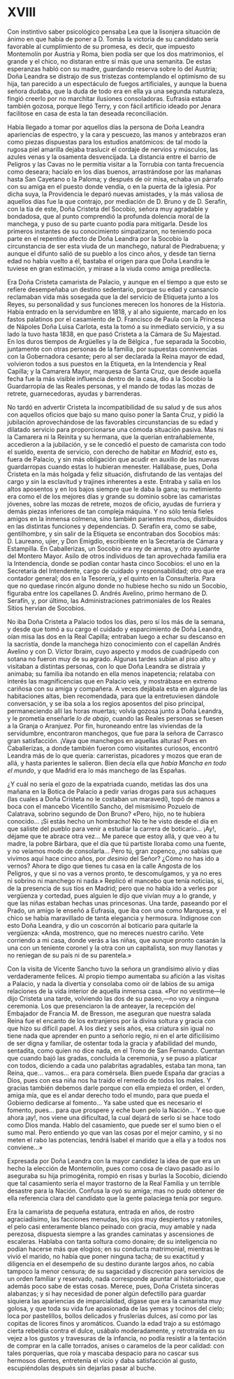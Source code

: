# XVIII

Con instintivo saber psicológico pensaba Lea que la lisonjera situación de
ánimo en que había de poner a D. Tomás la victoria de su candidato sería
favorable al cumplimiento de su promesa, es decir, que impuesto Montemolín por
Austria y Roma, bien podía ser que los dos matrimonios, el grande y el chico,
no distaran entre sí más que una semanita. De estas esperanzas habló con su
madre, guardando reserva sobre lo del Austria; Doña Leandra se distrajo de sus
tristezas contemplando el optimismo de su hija, tan parecido a un espectáculo
de fuegos artificiales, y aunque la buena señora dudaba, que la duda de todo
era en ella ya una segunda naturaleza, fingió creerlo por no marchitar
ilusiones consoladoras. Eufrasia estaba también gozosa, porque llegó Terry,
y con fácil artificio ideado por Jenara facilitose en casa de esta la tan
deseada reconciliación.

Había llegado a tomar por aquellos días la persona de Doña Leandra apariencias
de espectro, y la cara y pescuezo, las manos y antebrazos eran como piezas
dispuestas para los estudios anatómicos: de tal modo la rugosa piel amarilla
dejaba traslucir el cordaje de nervios y músculos, las azules venas y la
osamenta desvencijada. La distancia entre el barrio de Peligros y las Cavas no
le permitía visitar a la Torrubia con tanta frecuencia como deseara; hacíalo en
los días buenos, arrastrándose por las mañanas hasta San Cayetano o la Paloma;
y después de oír misa, echaba un párrafo con su amiga en el puesto donde
vendía, o en la puerta de la iglesia. Por dicha suya, la Providencia le deparó
nuevas amistades, y la más valiosa de aquellos días fue la que contrajo, por
mediación de D. Bruno y de D. Serafín, con la tía de este, Doña Cristeta del
Socobio, señora muy agradable y bondadosa, que al punto comprendió la profunda
dolencia moral de la manchega, y puso de su parte cuanto podía para mitigarla.
Desde los primeros instantes de su conocimiento simpatizaron, no teniendo poca
parte en el repentino afecto de Doña Leandra por la Socobio la circunstancia de
ser esta viuda de un manchego, natural de Piedrabuena; y aunque el difunto
salió de su pueblo a los cinco años, y desde tan tierna edad no había vuelto
a él, bastaba el origen para que Doña Leandra le tuviese en gran estimación,
y mirase a la viuda como amiga predilecta.

Era Doña Cristeta camarista de Palacio, y aunque en el tiempo a que esto se
refiere desempeñaba un destino sedentario, porque su edad y cansancio
reclamaban vida más sosegada que la del servicio de Etiqueta junto a los Reyes,
su personalidad y sus funciones merecen los honores de la Historia. Había
entrado en la servidumbre en 1818, y al año siguiente, marcado en los fastos
palatinos por el casamiento de D. Francisco de Paula con la Princesa de Nápoles
Doña Luisa Carlota, esta la tomó a su inmediato servicio, y a su lado la tuvo
hasta 1838, en que pasó Cristeta a la Cámara de Su Majestad. En los duros
tiempos de Argüelles y la de Bélgica , fue separada la Socobio, juntamente con
otras personas de la familia, por supuestas connivencias con la Gobernadora
cesante; pero al ser declarada la Reina mayor de edad, volvieron todos a sus
puestos en la Etiqueta, en la Intendencia y Real Capilla; y la Camarera Mayor,
marquesa de Santa Cruz, que desde aquella fecha fue la más visible influencia
dentro de la casa, dio a la Socobio la Guardarropía de las Reales personas,
y el mando de todas las mozas de retrete, guarnecedoras, ayudas y barrenderas.

No tardó en advertir Cristeta la incompatibilidad de su salud y de sus años con
aquellos oficios que bajo su mano quiso poner la Santa Cruz, y pidió la
jubilación aprovechándose de las favorables circunstancias de su edad
y dilatado servicio para proporcionarse una cómoda situación pasiva. Mas ni la
Camarera ni la Reinita y su hermana, que la querían entrañablemente, accedieron
a la jubilación, y se le concedió el puesto de camarista con todo el sueldo,
exenta de servicio, con derecho de habitar *en Madrid*, esto es, fuera de
Palacio, y sin más obligación que acudir en auxilio de las nuevas guardarropas
cuando estas lo hubieran menester. Hallábase, pues, Doña Cristeta en la más
holgada y feliz situación, disfrutando de las ventajas del cargo y sin la
esclavitud y trajines inherentes a este. Entraba y salía en los altos aposentos
y en los bajos siempre que le daba la gana; su metimiento era como el de los
mejores días y grande su dominio sobre las camaristas jóvenes, sobre las mozas
de retrete, mozos de oficio, ayudas de furriera y demás piezas inferiores de
tan compleja máquina. Y no sólo tenía fieles amigos en la inmensa colmena, sino
también parientes muchos, distribuidos en las distintas funciones
y dependencias. D. Serafín era, como se sabe, gentilhombre, y sin salir de la
Etiqueta se encontraban dos Socobios más: D. Laureano, ujier, y Don Emigdio,
escribiente en la Secretaría de Cámara y Estampilla. En Caballerizas, un
Socobio era rey de armas, y otro ayudante del Montero Mayor. Asilo de otros
individuos de tan aprovechada familia era la Intendencia, donde se podían
contar hasta cinco Socobios: el uno en la Secretaría del Intendente, cargo de
cuidado y responsabilidad; otro que era contador general; dos en la Tesorería,
y el quinto en la Consultería. Para que no quedase rincón alguno donde no
hubiese hecho su nido un Socobio, figuraba entre los capellanes D. Andrés
Avelino, primo hermano de D. Serafín, y, por último, las Administraciones
patrimoniales de los Reales Sitios hervían de Socobios.

No iba Doña Cristeta a Palacio todos los días, pero sí los más de la semana,
y desde que tomó a su cargo el cuidado y esparcimiento de Doña Leandra, oían
misa las dos en la Real Capilla; entraban luego a echar su descanso en la
sacristía, donde la manchega hizo conocimiento con el capellán Andrés Avelino
y con D. Víctor Ibraim, cuyo aspecto y modos de cuadrúpedo con sotana no fueron
muy de su agrado. Algunas tardes subían al piso alto y visitaban a distintas
personas, con lo que Doña Leandra se distraía y animaba; su familia iba notando
en ella menos inapetencia; relataba con interés las magnificencias que en
Palacio veía, y mostrábase en extremo cariñosa con su amiga y compañera.
A veces dejábala esta en alguna de las habitaciones altas, bien recomendada,
para que la entretuviesen dándole conversación, y se iba sola a los regios
aposentos del piso principal, permaneciendo allí las horas muertas; volvía
gozosa junto a Doña Leandra, y le prometía enseñarle *lo de abajo*, cuando las
Reales personas se fuesen a la Granja o Aranjuez. Por fin, huroneando entre las
viviendas de la servidumbre, encontraron manchegos, que fue para la señora de
Carrasco gran satisfacción. ¡Vaya que manchegos en aquellas alturas! Pues en
Caballerizas, a donde también fueron como visitantes curiosos, encontró Leandra
más de lo que quería: carreristas, picadores y mozos que eran de allá, y hasta
parientes le salieron. Bien decía ella que *había Mancha en todo el mundo*,
y que Madrid era lo más manchego de las Españas.

¿Y cuál no sería el gozo de la expatriada cuando, metidas las dos una mañana en
la Botica de Palacio a pedir varias drogas para sus achaques (las cuales a Doña
Cristeta no le costaban un maravedí), topó de manos a boca con el mancebo
Vicentillo Sancho, del mismísimo Pozuelo de Calatrava, sobrino segundo de Don
Bruno? «Pero, hijo, no te hubiera conocido... ¡Si estás hecho un hombracho! No
te he visto desde el día en que saliste del pueblo para venir a estudiar la
carrera de boticario... ¡Ay!, déjame que te abrace otra vez... Me parece que
estoy allá, y que veo a tu madre, la pobre Bárbara, que el día que tú partiste
lloraba como una fuente, y no veíamos modo de consolarla... Pero tú, gran
zopenco, ¿no sabías que vivimos aquí hace cinco años, por *desinio* del Señor?
¿Cómo no has ido a vernos? Ahora te digo que tienes tu casa en la calle Angosta
de los Peligros, y que si no vas a vernos pronto, te descomulgamos, y ya no
eres ni sobrino ni manchego ni nada.» Replicó el mancebo que tenía noticias,
sí, de la presencia de sus tíos en Madrid; pero que no había ido a verles por
vergüenza y cortedad, pues alguien le dijo que vivían muy a lo grande, y que
las niñas estaban hechas unas princesonas. Una tarde, paseando por el Prado, un
amigo le enseñó a Eufrasia, que iba con una como Marquesa, y el chico se había
maravillado de tanta elegancia y hermosura. Indignose con esto Doña Leandra,
y dio un coscorrón al boticario para quitarle la vergüenza: «Anda, mostrenco,
que no mereces nuestro cariño. Vete corriendo a mi casa, donde verás a las
niñas, que aunque pronto casarán la una con un teniente coronel y la otra con
un capitalista, son muy llanotas y no reniegan de su país ni de su parentela.»

Con la visita de Vicente Sancho tuvo la señora un grandísimo alivio y días
verdaderamente felices. Al propio tiempo aumentaba su afición a las visitas
a Palacio, y nada la divertía y consolaba como oír de labios de su amiga
relaciones de la vida interior de aquella inmensa casa. «Por no vestirme—le
dijo Cristeta una tarde, volviendo las dos de su paseo,—no voy a ninguna
ceremonia. Los que presenciaron la de anteayer, la recepción del Embajador de
Francia M. de Bresson, me aseguran que nuestra salada Reina fue el encanto de
los extranjeros por la divina soltura y gracia con que hizo su difícil papel.
A los diez y seis años, esa criatura sin igual no tiene nada que aprender en
punto a señorío regio, ni en el arte dificilísimo de ser digna y familiar, de
ostentar toda la gracia y afabilidad del mundo, sentadita, como quien no dice
nada, en el Trono de San Fernando. Cuentan que cuando bajó las gradas,
concluida la ceremonia, y se puso a platicar con todos, diciendo a cada uno
palabritas agradables, estaba tan mona, tan Reina, que... vamos... era para
comérsela. Bien puede España dar gracias a Dios, pues con esa niña nos ha
traído el remedio de todos los males. Y gracias también debemos darle porque
con ella empieza el orden, el orden, amiga mía, que es el andar derecho todo el
mundo, para que pueda el Gobierno dedicarse al fomento... Ya sabe usted que es
necesario el fomento, pues... para que prospere y eche buen pelo la Nación...
Y eso que ahora ¡ay!, nos viene una dificultad, la cual dejará de serlo si se
hace todo como Dios manda. Hablo del casamiento, que puede ser el sumo bien
o el sumo mal. Pero entiendo yo que van las cosas por el mejor camino, y si no
meten el rabo las potencias, tendrá Isabel el marido que a ella y a todos nos
conviene...»

Expresada por Doña Leandra con la mayor candidez la idea de que era un hecho la
elección de Montemolín, pues como cosa de clavo pasado así lo aseguraba su hija
primogénita, rompió en risas y burlas la Socobio, diciendo que tal casamiento
sería el mayor trastorno de la Real Familia y un terrible desastre para la
Nación. Confusa la oyó su amiga; mas no pudo obtener de ella referencia clara
del candidato que la gente palaciega tenía por seguro.

Era la camarista de pequeña estatura, entrada en años, de rostro agraciadísimo,
las facciones menudas, los ojos muy despiertos y ratoniles, el pelo casi
enteramente blanco peinado con gracia, muy amable y nada perezosa, dispuesta
siempre a las grandes caminatas y ascensiones de escaleras. Hablaba con tanta
soltura como donaire; de su inteligencia no podían hacerse más que elogios; en
su conducta matrimonial, mientras le vivió el marido, no había que poner
ninguna tacha; de su exactitud y diligencia en el desempeño de su destino
durante largos años, no cabía tampoco la menor censura; de su sagacidad
y discreción para servicios de un orden familiar y reservado, nada corresponde
apuntar al historiador, que además poco sabe de estas cosas. Merece, pues, Doña
Cristeta sinceras alabanzas; y si hay necesidad de poner algún defectillo para
guardar siquiera las apariencias de imparcialidad, dígase que era la camarista
muy golosa, y que toda su vida fue apasionada de las yemas y tocinos del cielo;
loca por pastelillos, bollos delicados y fruslerías dulces, así como por las
copitas de licores finos y aromáticos. Cuando la edad trajo a su estómago
cierta rebeldía contra el dulce, usábalo moderadamente, y retrotraída en su
vejez a los gustos y travesuras de la infancia, no podía resistir a la
tentación de comprar en la calle torrados, anises o caramelos de la peor
calidad: con tales porquerías, que roía y mascaba despacio para no cascar sus
hermosos dientes, entretenía el vicio y daba satisfacción al gusto,
escupiéndolas después sin dejarlas pasar al buche.

